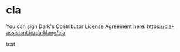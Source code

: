 # cla

You can sign Dark's Contributor License Agreement here: https://cla-assistant.io/darklang/cla

test
